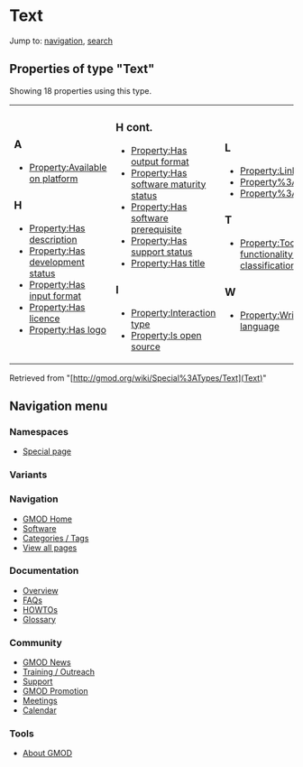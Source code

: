 



<span id="top"></span>




# <span dir="auto">Text</span>



Jump to: [navigation](#mw-navigation), [search](#p-search)


<span id="SMWResults"></span>



## Properties of type "Text"

Showing 18 properties using this type.

<table width="100%">
<colgroup>
<col style="width: 33%" />
<col style="width: 33%" />
<col style="width: 33%" />
</colgroup>
<tbody>
<tr class="odd" data-valign="top">
<td><h3 id="a">A</h3>
<ul>
<li><a href="../Property%3AAvailable_on_platform"
title="Property:Available on platform">Property:Available on
platform</a></li>
</ul>
<h3 id="h">H</h3>
<ul>
<li><a href="../Property%3AHas_description"
title="Property:Has description">Property:Has description</a></li>
<li><a href="../Property%3AHas_development_status"
title="Property:Has development status">Property:Has development
status</a></li>
<li><a href="../Property%3AHas_input_format"
title="Property:Has input format">Property:Has input format</a></li>
<li><a href="../Property%3AHas_licence"
title="Property:Has licence">Property:Has licence</a></li>
<li><a href="../Property%3AHas_logo"
title="Property:Has logo">Property:Has logo</a></li>
</ul></td>
<td><h3 id="h-cont.">H cont.</h3>
<ul>
<li><a href="../Property%3AHas_output_format"
title="Property:Has output format">Property:Has output format</a></li>
<li><a href="../Property%3AHas_software_maturity_status"
title="Property:Has software maturity status">Property:Has software
maturity status</a></li>
<li><a href="../Property%3AHas_software_prerequisite"
title="Property:Has software prerequisite">Property:Has software
prerequisite</a></li>
<li><a href="../Property%3AHas_support_status"
title="Property:Has support status">Property:Has support status</a></li>
<li><a href="../Property%3AHas_title"
title="Property:Has title">Property:Has title</a></li>
</ul>
<h3 id="i">I</h3>
<ul>
<li><a href="../Property%3AInteraction_type"
title="Property:Interaction type">Property:Interaction type</a></li>
<li><a href="../Property%3AIs_open_source"
title="Property:Is open source">Property:Is open source</a></li>
</ul></td>
<td><h3 id="l">L</h3>
<ul>
<li><a href="../Property%3ALink_type"
title="Property:Link type">Property:Link type</a></li>
<li><a href="../Property%3ALinktitle"
title="Property%3ALinktitle">Property%3ALinktitle</a></li>
<li><a href="../Property%3ALinktype"
title="Property%3ALinktype">Property%3ALinktype</a></li>
</ul>
<h3 id="t">T</h3>
<ul>
<li><a href="../Property%3ATool_functionality_or_classification"
title="Property:Tool functionality or classification">Property:Tool
functionality or classification</a></li>
</ul>
<h3 id="w">W</h3>
<ul>
<li><a href="../Property%3AWritten_in_language"
title="Property:Written in language">Property:Written in
language</a></li>
</ul></td>
</tr>
</tbody>
</table>




Retrieved from "[http://gmod.org/wiki/Special%3ATypes/Text](Text)"





## Navigation menu



### Namespaces

- <span id="ca-nstab-special">[Special
  page](Text "This is a special page, you cannot edit the page itself")</span>


### 

### Variants[](#)









<a href="../Main_Page"
style="background-image: url(../../images/GMOD-cogs.png);"
title="Visit the main page"></a>


### Navigation



- <span id="n-GMOD-Home">[GMOD Home](../Main_Page)</span>
- <span id="n-Software">[Software](../GMOD_Components)</span>
- <span id="n-Categories-.2F-Tags">[Categories /
  Tags](../Categories)</span>
- <span id="n-View-all-pages">[View all
  pages](../Special:AllPages)</span>




### Documentation



- <span id="n-Overview">[Overview](../Overview)</span>
- <span id="n-FAQs">[FAQs](../Category%3AFAQ)</span>
- <span id="n-HOWTOs">[HOWTOs](../Category%3AHOWTO)</span>
- <span id="n-Glossary">[Glossary](../Glossary)</span>




### Community



- <span id="n-GMOD-News">[GMOD News](../GMOD_News)</span>
- <span id="n-Training-.2F-Outreach">[Training /
  Outreach](../Training_and_Outreach)</span>
- <span id="n-Support">[Support](../Support)</span>
- <span id="n-GMOD-Promotion">[GMOD Promotion](../GMOD_Promotion)</span>
- <span id="n-Meetings">[Meetings](../Meetings)</span>
- <span id="n-Calendar">[Calendar](../Calendar)</span>




### Tools






- <span id="footer-places-about">[About
  GMOD](../GMOD%3AAbout "GMOD%3AAbout")</span>

<!-- -->




